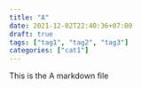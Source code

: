```yaml
---
title: "A"
date: 2021-12-02T22:40:36+07:00
draft: true
tags: ["tag1", "tag2", "tag3"]
categories: ["cat1"]
---
```


This is the A markdown file
